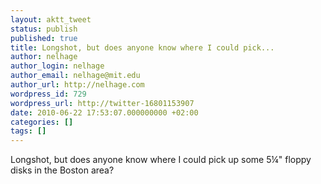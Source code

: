 ```yaml
---
layout: aktt_tweet
status: publish
published: true
title: Longshot, but does anyone know where I could pick...
author: nelhage
author_login: nelhage
author_email: nelhage@mit.edu
author_url: http://nelhage.com
wordpress_id: 729
wordpress_url: http://twitter-16801153907
date: 2010-06-22 17:53:07.000000000 +02:00
categories: []
tags: []
---
```

Longshot, but does anyone know where I could pick up some 5&frac14;" floppy disks in the Boston area?
